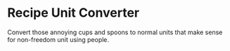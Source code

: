 #   Recipe Unit Converter

Convert those annoying cups and spoons to normal units that make sense for non-freedom unit using people.